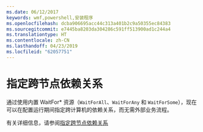 ```yaml
---
ms.date: 06/12/2017
keywords: wmf,powershell,安装程序
ms.openlocfilehash: dcba906695acc44c313a401b2c9a50355ec84383
ms.sourcegitcommit: e7445ba8203da304286c591ff513900ad1c244a4
ms.translationtype: HT
ms.contentlocale: zh-CN
ms.lasthandoff: 04/23/2019
ms.locfileid: "62057751"
---
```

# <a name="specifying-cross-node-dependencies"></a>指定跨节点依赖关系

通过使用内置 WaitFor\* 资源（`WaitForAll`、`WaitForAny` 和 `WaitForSome`），现在可以在配置运行期间指定跨计算机的依赖关系，而无需外部业务流程。

有关详细信息，请参阅[指定跨节点依赖关系](https://msdn.microsoft.com/powershell/dsc/crossnodedependencies)
